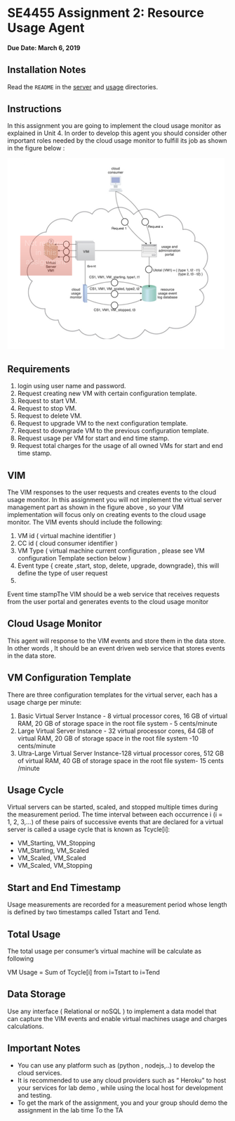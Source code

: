 # SE4455 Assignment 2: Resource Usage Agent
#### Due Date: March 6, 2019

## Installation Notes
Read the `README` in the [server](server/README.md) and [usage](usage/README.md) directories.

## Instructions
In this assignment you are going to implement the cloud  usage monitor as explained in Unit 4. In order to develop this agent you should consider other important roles needed by the cloud  usage monitor to fulfill its job as shown in the figure below :

![Diagram](Diagram.png)

## Requirements
1. login using user name and password.
2. Request creating new VM with certain configuration template.
3. Request to start VM.
4. Request to stop VM.
5. Request to delete VM.
6. Request to upgrade VM to the next configuration template.
7. Request to downgrade VM to the previous configuration template.
8. Request usage per VM for start and end time stamp.
9. Request total charges for the usage of  all owned VMs for start and end time stamp.

## VIM
The VIM responses to the user requests and creates events to the cloud usage monitor.
In this assignment you will not implement  the virtual server management part as shown in the figure above , so your VIM implementation will focus only on creating events to the cloud usage monitor.
The VIM events should include the following:

1. VM id ( virtual machine identifier )
2. CC id  ( cloud consumer identifier )
3. VM Type ( virtual machine  current configuration , please see VM configuration Template section below )
4. Event type { create ,start, stop, delete, upgrade, downgrade}, this will define the type of  user request
5.

Event time stampThe VIM should be a web service that receives requests from the user portal and generates events to the cloud  usage monitor  

## Cloud Usage Monitor
This agent will response to the VIM events and store  them in the data store. In other words , It should be an event driven web service that stores  events in the data store.

## VM Configuration Template
There are three configuration templates for the virtual server, each has a usage charge per minute:

1. Basic  Virtual Server Instance  -  8 virtual processor cores, 16 GB of virtual RAM, 20 GB of storage space in the root file system - 5 cents/minute
2. Large Virtual Server Instance -  32 virtual processor cores, 64 GB of virtual RAM, 20 GB of storage space in the root file system -10 cents/minute
3. Ultra-Large Virtual Server Instance-128 virtual processor cores, 512 GB of virtual RAM, 40 GB of storage space in the root file system- 15 cents /minute

## Usage Cycle
Virtual servers can be started, scaled, and stopped multiple times during the measurement period. The time interval between each occurrence i (i = 1, 2, 3,...) of these pairs of successive events that are declared for a virtual server is called a usage cycle that is known as Tcycle[i]:
- VM_Starting, VM_Stopping
- VM_Starting, VM_Scaled
- VM_Scaled, VM_Scaled
- VM_Scaled, VM_Stopping

## Start and End Timestamp
Usage measurements are recorded for a measurement period whose length is defined by two timestamps called Tstart and Tend.

## Total Usage
The total usage per consumer’s virtual machine will be calculate as following

VM Usage = Sum of Tcycle[i] from i=Tstart to i=Tend

## Data Storage
Use any interface ( Relational or noSQL ) to implement a data model that can capture the VIM events and enable virtual machines usage and charges calculations.

## Important Notes
- You can use any platform such as (python , nodejs,..) to develop the cloud services.
- It is recommended to use any cloud providers such as “ Heroku” to host your services for lab demo , while using the local host for development and testing.
- To get the mark of the assignment, you and your group should demo the assignment in the lab time  To the TA

